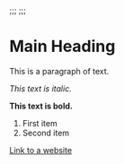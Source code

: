;;;
;;;

# Main Heading

This is a paragraph of text.

*This text is italic.*

**This text is bold.**

1.  First item
2.  Second item

[Link to a website](https://www.example.com)